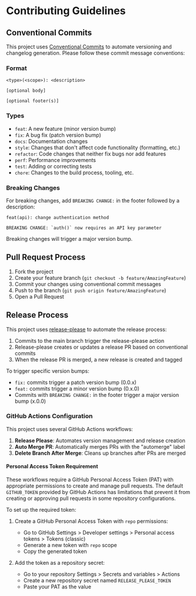 # Contributing Guidelines

## Conventional Commits

This project uses [Conventional Commits](https://www.conventionalcommits.org/) to automate versioning and changelog generation. Please follow these commit message conventions:

### Format

```
<type>(<scope>): <description>

[optional body]

[optional footer(s)]
```

### Types

- `feat`: A new feature (minor version bump)
- `fix`: A bug fix (patch version bump)
- `docs`: Documentation changes
- `style`: Changes that don't affect code functionality (formatting, etc.)
- `refactor`: Code changes that neither fix bugs nor add features
- `perf`: Performance improvements
- `test`: Adding or correcting tests
- `chore`: Changes to the build process, tooling, etc.

### Breaking Changes

For breaking changes, add `BREAKING CHANGE:` in the footer followed by a description:

```
feat(api): change authentication method

BREAKING CHANGE: `auth()` now requires an API key parameter
```

Breaking changes will trigger a major version bump.

## Pull Request Process

1. Fork the project
2. Create your feature branch (`git checkout -b feature/AmazingFeature`)
3. Commit your changes using conventional commit messages
4. Push to the branch (`git push origin feature/AmazingFeature`)
5. Open a Pull Request

## Release Process

This project uses [release-please](https://github.com/googleapis/release-please) to automate the release process:

1. Commits to the main branch trigger the release-please action
2. Release-please creates or updates a release PR based on conventional commits
3. When the release PR is merged, a new release is created and tagged

To trigger specific version bumps:

- `fix:` commits trigger a patch version bump (0.0.x)
- `feat:` commits trigger a minor version bump (0.x.0)
- Commits with `BREAKING CHANGE:` in the footer trigger a major version bump (x.0.0)

### GitHub Actions Configuration

This project uses several GitHub Actions workflows:

1. **Release Please**: Automates version management and release creation
2. **Auto Merge PR**: Automatically merges PRs with the "automerge" label
3. **Delete Branch After Merge**: Cleans up branches after PRs are merged

#### Personal Access Token Requirement

These workflows require a GitHub Personal Access Token (PAT) with appropriate permissions to create and manage pull requests. The default `GITHUB_TOKEN` provided by GitHub Actions has limitations that prevent it from creating or approving pull requests in some repository configurations.

To set up the required token:

1. Create a GitHub Personal Access Token with `repo` permissions:
   - Go to GitHub Settings > Developer settings > Personal access tokens > Tokens (classic)
   - Generate a new token with `repo` scope
   - Copy the generated token

2. Add the token as a repository secret:
   - Go to your repository Settings > Secrets and variables > Actions
   - Create a new repository secret named `RELEASE_PLEASE_TOKEN`
   - Paste your PAT as the value
